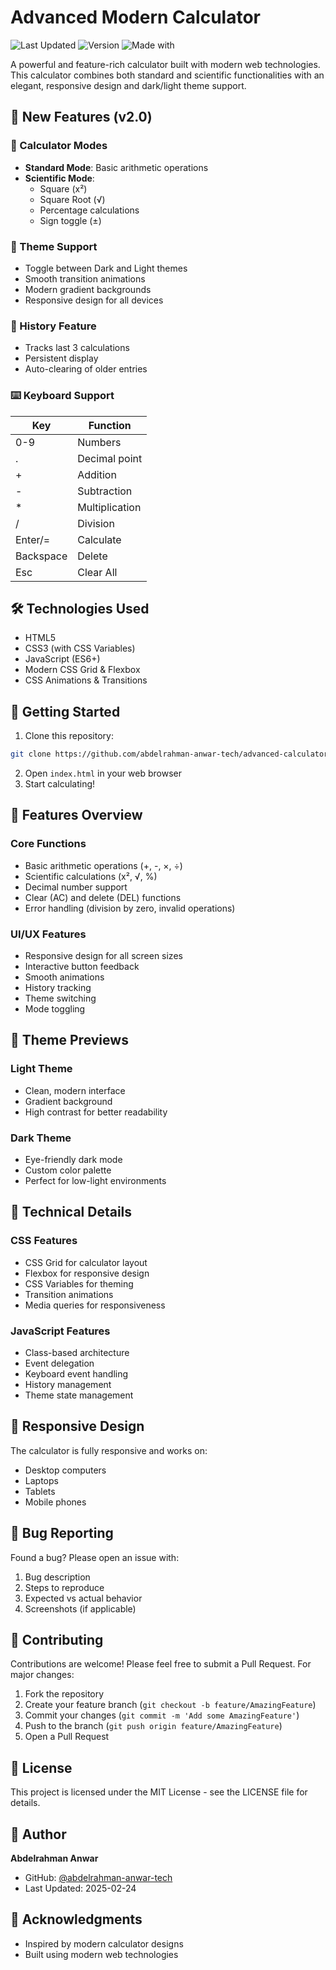 # Advanced Modern Calculator

![Last Updated](https://img.shields.io/badge/last%20updated-2025--02--24-blue)
![Version](https://img.shields.io/badge/version-2.0-brightgreen)
![Made with](https://img.shields.io/badge/made%20with-HTML%20CSS%20JS-yellow)

A powerful and feature-rich calculator built with modern web technologies. This calculator combines both standard and scientific functionalities with an elegant, responsive design and dark/light theme support.

## 🚀 New Features (v2.0)

### 🧮 Calculator Modes
- **Standard Mode**: Basic arithmetic operations
- **Scientific Mode**: 
  - Square (x²)
  - Square Root (√)
  - Percentage calculations
  - Sign toggle (±)

### 🎨 Theme Support
- Toggle between Dark and Light themes
- Smooth transition animations
- Modern gradient backgrounds
- Responsive design for all devices

### 📝 History Feature
- Tracks last 3 calculations
- Persistent display
- Auto-clearing of older entries

### ⌨️ Keyboard Support
| Key | Function |
|-----|----------|
| 0-9 | Numbers |
| . | Decimal point |
| + | Addition |
| - | Subtraction |
| * | Multiplication |
| / | Division |
| Enter/= | Calculate |
| Backspace | Delete |
| Esc | Clear All |

## 🛠️ Technologies Used

- HTML5
- CSS3 (with CSS Variables)
- JavaScript (ES6+)
- Modern CSS Grid & Flexbox
- CSS Animations & Transitions

## 🚀 Getting Started

1. Clone this repository:
```bash
git clone https://github.com/abdelrahman-anwar-tech/advanced-calculator.git
```

2. Open `index.html` in your web browser
3. Start calculating!

## 🎯 Features Overview

### Core Functions
- Basic arithmetic operations (+, -, ×, ÷)
- Scientific calculations (x², √, %)
- Decimal number support
- Clear (AC) and delete (DEL) functions
- Error handling (division by zero, invalid operations)

### UI/UX Features
- Responsive design for all screen sizes
- Interactive button feedback
- Smooth animations
- History tracking
- Theme switching
- Mode toggling

## 🎨 Theme Previews

### Light Theme
- Clean, modern interface
- Gradient background
- High contrast for better readability

### Dark Theme
- Eye-friendly dark mode
- Custom color palette
- Perfect for low-light environments

## 🔧 Technical Details

### CSS Features
- CSS Grid for calculator layout
- Flexbox for responsive design
- CSS Variables for theming
- Transition animations
- Media queries for responsiveness

### JavaScript Features
- Class-based architecture
- Event delegation
- Keyboard event handling
- History management
- Theme state management

## 📱 Responsive Design

The calculator is fully responsive and works on:
- Desktop computers
- Laptops
- Tablets
- Mobile phones

## 🐛 Bug Reporting

Found a bug? Please open an issue with:
1. Bug description
2. Steps to reproduce
3. Expected vs actual behavior
4. Screenshots (if applicable)

## 🤝 Contributing

Contributions are welcome! Please feel free to submit a Pull Request. For major changes:

1. Fork the repository
2. Create your feature branch (`git checkout -b feature/AmazingFeature`)
3. Commit your changes (`git commit -m 'Add some AmazingFeature'`)
4. Push to the branch (`git push origin feature/AmazingFeature`)
5. Open a Pull Request

## 📝 License

This project is licensed under the MIT License - see the LICENSE file for details.

## 👤 Author

**Abdelrahman Anwar**
- GitHub: [@abdelrahman-anwar-tech](https://github.com/abdelrahman-anwar-tech)
- Last Updated: 2025-02-24

## 🙏 Acknowledgments

- Inspired by modern calculator designs
- Built using modern web technologies
